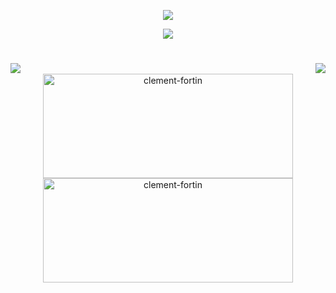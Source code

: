 <!--
**vhkechichian/vhkechichian** is a ✨ _special_ ✨ repository because its `README.md` (this file) appears on your GitHub profile.

Here are some ideas to get you started:

- 🔭 I’m currently working on ...
- 🌱 I’m currently learning ...
- 👯 I’m looking to collaborate on ...
- 🤔 I’m looking for help with ...
- 💬 Ask me about ...
- 📫 How to reach me: ...
- 😄 Pronouns: ...
- ⚡ Fun fact: ...
-->

<p align="center">
  <a href="https://github.com/DenverCoder1/readme-typing-svg">
    <img src="https://readme-typing-svg.herokuapp.com?lines=Geographic%20Information%20System%20Technology;Building%20Map%20Services,%20Interactive%20Web%20Maps;Analysis%20GeoSpatial%20Data%20With%20ArcGIS,%20QGIS%20and%20GDAL%20;Remote%20Sensing%20Data%20Analysis&center=true&width=800&height=60">
  </a>
</p>

<!-- <img src="https://github.com/TopTalentDev/TopTalentDev/blob/main/1.gif" alt="Awesome Badge" width="100%" height="450px"/> -->
<p align="center">
  <a href="https://skillicons.dev">
    <img src="https://skillicons.dev/icons?i=cs,cpp,html,css,java,py,js,nodejs,aws,django,docker,dotnet,git,php,postgres,qt,react,vue,wordpress" />
  </a>
</p>
<h1 align="center">
  <img align="left" src="https://visitor-badge.laobi.icu/badge?page_id=vhkechichian.vhkechichian" />
  <img align="right" src="https://img.shields.io/github/followers/vhkechichian?label=Follow&style=for-the-badge&logo=appveyor" />
</h1>
<br />

<div align="center">
  <img src="https://github-readme-stats.vercel.app/api?username=vhkechichian&show_icons=true&theme=transparent" alt="clement-fortin" width=400 height=167/>
  <img src="https://github-readme-stats.vercel.app/api/top-langs/?username=vhkechichian&layout=compact&show_icons=true&theme=transparent" alt="clement-fortin" width=400 height=167/>
</div>
